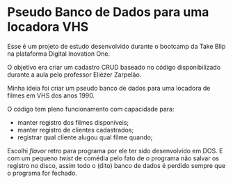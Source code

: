 # Pseudo Banco de Dados para uma locadora VHS

Esse é um projeto de estudo desenvolvido durante o bootcamp da Take Blip na plataforma Digital Inovation One.

O objetivo era criar um cadastro CRUD baseado no código disponibilizado durante a aula pelo professor Eliézer Zarpelão.

Minha ideia foi criar um pseudo banco de dados para uma locadora de filmes em VHS dos anos 1990.

O código tem pleno funcionamento com capacidade para:
- manter registro dos filmes disponíveis;
- manter registro de clientes cadastrados;
- registrar qual cliente alugou qual filme quando;

Escolhi *flavor* retro para programa por ele ter sido desenvolvido em DOS. E com um pequeno *twist* de comédia pelo fato de o programa não salvar os registro no disco, assim todo o (dito) banco de dados é perdido sempre que o programa for fechado.
